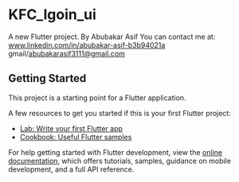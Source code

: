 # KFC_lgoin_ui

A new Flutter project.
By Abubakar Asif
You can contact me at:
www.linkedin.com/in/abubakar-asif-b3b94021a
gmail/abubakarasif3111@gmail.com


## Getting Started

This project is a starting point for a Flutter application.

A few resources to get you started if this is your first Flutter project:

- [Lab: Write your first Flutter app](https://docs.flutter.dev/get-started/codelab)
- [Cookbook: Useful Flutter samples](https://docs.flutter.dev/cookbook)

For help getting started with Flutter development, view the
[online documentation](https://docs.flutter.dev/), which offers tutorials,
samples, guidance on mobile development, and a full API reference.
